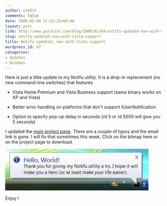 ```yaml
---
author: ixe013
comments: false
date: 2008-02-04 21:23:32+00:00
layout: post
link: http://www.paralint.com/blog/2008/02/04/notifu-updated-now-with-vista-support/
slug: notifu-updated-now-with-vista-support
title: Notifu updated, now with Vista support
wordpress_id: 47
categories:
- Updates
- Windows
---
```


Here is just a little update to my Notifu utility. It is a drop-in replacement (no new command-line switches) that features



	
  * Vista Home Premium and Vista Business support (same binary works on XP and Vista)

	
  * Better error handling on platforms that don't support IUserNotification

	
  * Option to specify pop-up delay in seconds (/d 5 or /d 5000 will give you 5 seconds)


I updated the [main project page](/projects/notifu/). There are a couple of typos and the email link is gone. I will fix that sometimes this week. Click on the bitmap here or on the project page to download.

![IUserNotification (Notifu) screen shot on Vista](/projects/notifu/screen_shot_02.png)

Enjoy !
